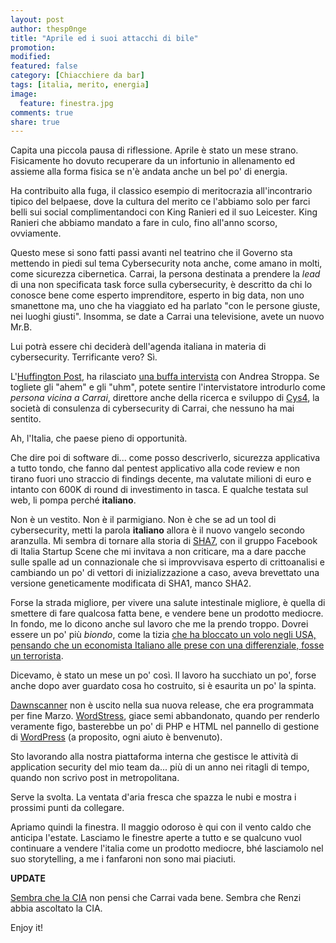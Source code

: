 ```yaml
---
layout: post
author: thesp0nge
title: "Aprile ed i suoi attacchi di bile"
promotion: 
modified: 
featured: false
category: [Chiacchiere da bar]
tags: [italia, merito, energia]
image:
  feature: finestra.jpg
comments: true
share: true
---
```


Capita una piccola pausa di riflessione. Aprile è stato un mese strano.
Fisicamente ho dovuto recuperare da un infortunio in allenamento ed assieme
alla forma fisica se n'è andata anche un bel po' di energia.

Ha contribuito alla fuga, il classico esempio di meritocrazia all'incontrario
tipico del belpaese, dove la cultura del merito ce l'abbiamo solo per farci
belli sui social complimentandoci con King Ranieri ed il suo Leicester. King
Ranieri che abbiamo mandato a fare in culo, fino all'anno scorso, ovviamente.

Questo mese si sono fatti passi avanti nel teatrino che il Governo sta mettendo
in piedi sul tema Cybersecurity nota anche, come amano in molti, come sicurezza
cibernetica. Carrai, la persona destinata a prendere la _lead_ di una non
specificata task force sulla cybersecurity, è descritto da chi lo conosce bene
come esperto imprenditore, esperto in big data, non uno smanettone ma, uno che
ha viaggiato ed ha parlato "con le persone giuste, nei luoghi giusti". Insomma,
se date a Carrai una televisione, avete un nuovo Mr.B.

Lui potrà essere chi deciderà dell'agenda italiana in materia di cybersecurity.
Terrificante vero? Sì.

L'[Huffington Post](http://www.huffingtonpost.it), ha rilasciato [una buffa intervista](http://www.huffingtonpost.it/2016/04/26/cybersecurity-carrai-intervista-andrea-stroppa_n_9778008.html) con Andrea
Stroppa. Se togliete gli "ahem" e gli "uhm", potete sentire l'intervistatore
introdurlo come _persona vicina a Carrai_, direttore anche della ricerca e
sviluppo di [Cys4](https://cys4.com), la società di consulenza di cybersecurity di Carrai, che
nessuno ha mai sentito.

Ah, l'Italia, che paese pieno di opportunità.

Che dire poi di software di... come posso descriverlo, sicurezza applicativa a
tutto tondo, che fanno dal pentest applicativo alla code review e non tirano
fuori uno straccio di findings decente, ma valutate milioni di euro e intanto
con 600K di round di investimento in tasca. E qualche testata sul web, li pompa
perché **italiano**.

Non è un vestito. Non è il parmigiano. Non è che se ad un tool di
cybersecurity, metti la parola **italiano** allora è il nuovo vangelo secondo
aranzulla. Mi sembra di tornare alla storia di [SHA7](https://www.facebook.com/claudio.anastasio/posts/182115041920901), con il gruppo
Facebook di Italia Startup Scene che mi invitava a non criticare, ma a dare
pacche sulle spalle ad un connazionale che si improvvisava esperto di
crittoanalisi e cambiando un po' di vettori di inizializzazione a caso, aveva
brevettato una versione geneticamente modificata di SHA1, manco SHA2.

Forse la strada migliore, per vivere una salute intestinale migliore, è quella
di smettere di fare qualcosa fatta bene, e vendere bene un prodotto mediocre.
In fondo, me lo dicono anche sul lavoro che me la prendo troppo. Dovrei essere
un po' più _biondo_, come la tizia [che ha bloccato un volo negli USA, pensando
che un economista Italiano alle prese con una differenziale, fosse un
terrorista](http://www.corriere.it/cronache/16_maggio_08/matematico-italiano-scambiato-terrorista-segno-xenofobia-6756ac9c-153d-11e6-98c1-c0d7efe3cfc6.shtml).

Dicevamo, è stato un mese un po' così. Il lavoro ha succhiato un po', forse
anche dopo aver guardato cosa ho costruito, si è esaurita un po' la spinta.

[Dawnscanner](http://dawnscanner.org) non è uscito nella sua nuova release, che
era programmata per fine Marzo. [WordStress](http://wordstress.org), giace semi
abbandonato, quando per renderlo veramente figo, basterebbe un po' di PHP e
HTML nel pannello di gestione di [WordPress](https://wordpress.org) (a
proposito, ogni aiuto è benvenuto).

Sto lavorando alla nostra piattaforma interna che gestisce le attività di
application security del mio team da... più di un anno nei ritagli di tempo,
quando non scrivo post in metropolitana.

Serve la svolta. La ventata d'aria fresca che spazza le nubi e mostra i
prossimi punti da collegare.

Apriamo quindi la finestra. Il maggio odoroso è qui con il vento caldo che
anticipa l'estate. Lasciamo le finestre aperte a tutto e se qualcuno vuol
continuare a vendere l'italia come un prodotto mediocre, bhé lasciamolo nel suo
storytelling, a me i fanfaroni non sono mai piaciuti.

**UPDATE**

[Sembra che la CIA](http://www.huffingtonpost.it/2016/05/07/cia-marco-carrai_n_9861296.html) non pensi che Carrai vada bene. Sembra che Renzi abbia ascoltato la CIA.

Enjoy it!
